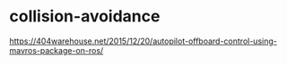 # collision-avoidance
https://404warehouse.net/2015/12/20/autopilot-offboard-control-using-mavros-package-on-ros/
